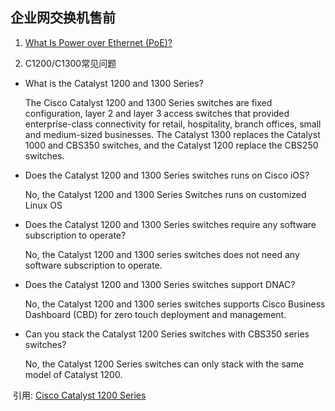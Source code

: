 ## 企业网交换机售前

1. [What Is Power over Ethernet (PoE)?](https://www.cisco.com/c/en/us/solutions/enterprise-networks/what-is-power-over-ethernet.html)

2. C1200/C1300常见问题

- What is the Catalyst 1200 and 1300 Series?

  The Cisco Catalyst 1200 and 1300 Series switches are fixed configuration, layer 2 and layer 3 access switches that provided enterprise-class connectivity for retail, hospitality, branch offices, small and medium-sized businesses. The Catalyst 1300 replaces the Catalyst 1000 and CBS350 switches, and the Catalyst 1200 replace the CBS250 switches.

- Does the Catalyst 1200 and 1300 Series switches runs on Cisco iOS?

  No, the Catalyst 1200 and 1300 Series Switches runs on customized Linux OS

- Does the Catalyst 1200 and 1300 Series switches require any software subscription to operate?

  No, the Catalyst 1200 and 1300 series switches does not need any software subscription to operate.

- Does the Catalyst 1200 and 1300 Series switches support DNAC?

  No, the Catalyst 1200 and 1300 series switches supports Cisco Business Dashboard (CBD) for zero touch deployment and management.

- Can you stack the Catalyst 1200 Series switches with CBS350 series switches?

  No, the Catalyst 1200 Series switches can only stack with the same model of Catalyst 1200. 	

​	引用: [Cisco Catalyst 1200 Series](https://www.cisco.com/c/en/us/support/smb/product-support/small-business/Catalyst-1200-HIG.html)
